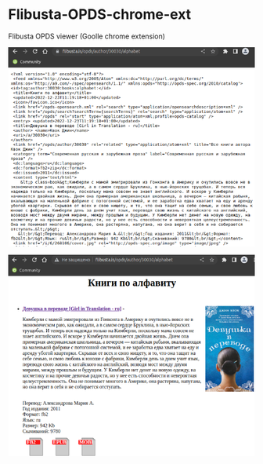 # Flibusta-OPDS-chrome-ext
Flibusta OPDS viewer (Goolle chrome extension)

![Before running the extension](https://github.com/bigbigmdm/Flibusta-OPDS-chrome-ext/blob/main/img/before.png) 

![After running the extension](https://github.com/bigbigmdm/Flibusta-OPDS-chrome-ext/blob/main/img/after.png) 
